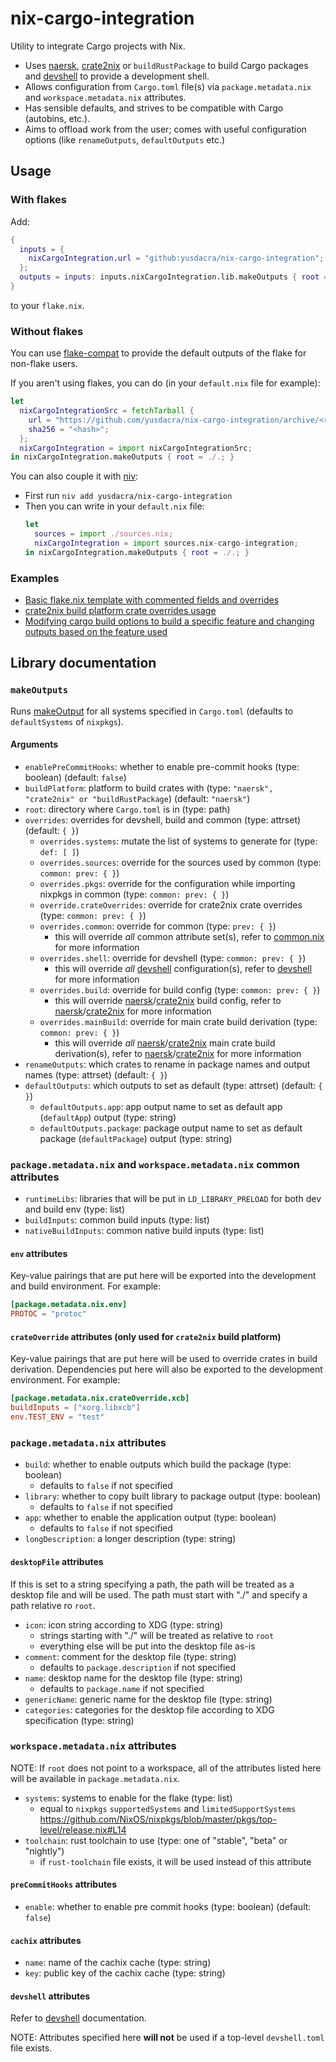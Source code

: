 # nix-cargo-integration

Utility to integrate Cargo projects with Nix.

- Uses [naersk], [crate2nix] or `buildRustPackage` to build Cargo packages and [devshell] to provide a development shell.
- Allows configuration from `Cargo.toml` file(s) via `package.metadata.nix` and `workspace.metadata.nix` attributes.
- Has sensible defaults, and strives to be compatible with Cargo (autobins, etc.).
- Aims to offload work from the user; comes with useful configuration options (like `renameOutputs`, `defaultOutputs` etc.)

## Usage

### With flakes

Add:
```nix
{
  inputs = {
    nixCargoIntegration.url = "github:yusdacra/nix-cargo-integration";
  };
  outputs = inputs: inputs.nixCargoIntegration.lib.makeOutputs { root = ./.; };
}
```
to your `flake.nix`.

### Without flakes

You can use [flake-compat] to provide the default outputs of the flake for non-flake users.

If you aren't using flakes, you can do (in your `default.nix` file for example):
```nix
let
  nixCargoIntegrationSrc = fetchTarball {
    url = "https://github.com/yusdacra/nix-cargo-integration/archive/<rev>.tar.gz";
    sha256 = "<hash>";
  };
  nixCargoIntegration = import nixCargoIntegrationSrc;
in nixCargoIntegration.makeOutputs { root = ./.; }
```

You can also couple it with [niv](https://github.com/nmattia/niv):
- First run `niv add yusdacra/nix-cargo-integration`
- Then you can write in your `default.nix` file:
    ```nix
    let
      sources = import ./sources.nix;
      nixCargoIntegration = import sources.nix-cargo-integration;
    in nixCargoIntegration.makeOutputs { root = ./.; }
    ```

### Examples

- [Basic flake.nix template with commented fields and overrides](./example_flake.nix)
- [crate2nix build platform crate overrides usage](https://gitlab.com/veloren/veloren/-/blob/master/flake.nix)
- [Modifying cargo build options to build a specific feature and changing outputs based on the feature used](https://github.com/yusdacra/bernbot/blob/master/flake.nix)

## Library documentation

### `makeOutputs`

Runs [makeOutput](#makeOutput) for all systems specified in `Cargo.toml` (defaults to `defaultSystems` of `nixpkgs`).

#### Arguments

- `enablePreCommitHooks`: whether to enable pre-commit hooks (type: boolean) (default: `false`)
- `buildPlatform`: platform to build crates with (type: `"naersk", "crate2nix" or "buildRustPackage`) (default: `"naersk"`)
- `root`: directory where `Cargo.toml` is in (type: path)
- `overrides`: overrides for devshell, build and common (type: attrset) (default: `{ }`)
    - `overrides.systems`: mutate the list of systems to generate for (type: `def: [ ]`)
    - `overrides.sources`: override for the sources used by common (type: `common: prev: { }`)
    - `overrides.pkgs`: override for the configuration while importing nixpkgs in common (type: `common: prev: { }`)
    - `override.crateOverrides`: override for crate2nix crate overrides (type: `common: prev: { }`)
    - `overrides.common`: override for common (type: `prev: { }`)
        - this will override *all* common attribute set(s), refer to [common.nix](./common.nix) for more information
    - `overrides.shell`: override for devshell (type: `common: prev: { }`)
        - this will override *all* [devshell] configuration(s), refer to [devshell] for more information
    - `overrides.build`: override for build config (type: `common: prev: { }`)
        - this will override [naersk]/[crate2nix] build config, refer to [naersk]/[crate2nix] for more information
    - `overrides.mainBuild`: override for main crate build derivation (type: `common: prev: { }`)
        - this will override *all* [naersk]/[crate2nix] main crate build derivation(s), refer to [naersk]/[crate2nix] for more information
- `renameOutputs`: which crates to rename in package names and output names (type: attrset) (default: `{ }`)
- `defaultOutputs`: which outputs to set as default (type: attrset) (default: `{ }`)
    - `defaultOutputs.app`: app output name to set as default app (`defaultApp`) output (type: string)
    - `defaultOutputs.package`: package output name to set as default package (`defaultPackage`) output (type: string)

### `package.metadata.nix` and `workspace.metadata.nix` common attributes

- `runtimeLibs`: libraries that will be put in `LD_LIBRARY_PRELOAD` for both dev and build env (type: list)
- `buildInputs`: common build inputs (type: list)
- `nativeBuildInputs`: common native build inputs (type: list)

#### `env` attributes

Key-value pairings that are put here will be exported into the development and build environment.
For example:
```toml
[package.metadata.nix.env]
PROTOC = "protoc"
```

#### `crateOverride` attributes (only used for `crate2nix` build platform)

Key-value pairings that are put here will be used to override crates in build derivation.
Dependencies put here will also be exported to the development environment.
For example:
```toml
[package.metadata.nix.crateOverride.xcb]
buildInputs = ["xorg.libxcb"]
env.TEST_ENV = "test"
```

### `package.metadata.nix` attributes

- `build`: whether to enable outputs which build the package (type: boolean)
    - defaults to `false` if not specified
- `library`: whether to copy built library to package output (type: boolean)
    - defaults to `false` if not specified
- `app`: whether to enable the application output (type: boolean)
    - defaults to `false` if not specified
- `longDescription`: a longer description (type: string)

#### `desktopFile` attributes

If this is set to a string specifying a path, the path will be treated as a desktop file and will be used.
The path must start with "./" and specify a path relative ro `root`. 

- `icon`: icon string according to XDG (type: string)
    - strings starting with "./" will be treated as relative to `root`
    - everything else will be put into the desktop file as-is
- `comment`: comment for the desktop file (type: string)
    - defaults to `package.description` if not specified
- `name`: desktop name for the desktop file (type: string)
    - defaults to `package.name` if not specified
- `genericName`: generic name for the desktop file (type: string)
- `categories`: categories for the desktop file according to XDG specification (type: string)

### `workspace.metadata.nix` attributes

NOTE: If `root` does not point to a workspace, all of the attributes listed here
will be available in `package.metadata.nix`.

- `systems`: systems to enable for the flake (type: list)
    - equal to `nixpkgs` `supportedSystems` and `limitedSupportSystems` https://github.com/NixOS/nixpkgs/blob/master/pkgs/top-level/release.nix#L14
- `toolchain`: rust toolchain to use (type: one of "stable", "beta" or "nightly")
    - if `rust-toolchain` file exists, it will be used instead of this attribute

#### `preCommitHooks` attributes

- `enable`: whether to enable pre commit hooks (type: boolean) (default: `false`)

#### `cachix` attributes

- `name`: name of the cachix cache (type: string)
- `key`: public key of the cachix cache (type: string)

#### `devshell` attributes

Refer to [devshell] documentation.

NOTE: Attributes specified here **will not** be used if a top-level `devshell.toml` file exists.

[devshell]: https://github.com/numtide/devshell "devshell"
[naersk]: https://github.com/nmattia/naersk "naersk"
[crate2nix]: https://github.com/kolloch/crate2nix "crate2nix"
[flake-compat]: https://github.com/edolstra/flake-compat "flake-compat"
